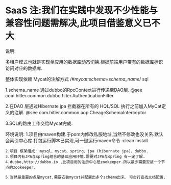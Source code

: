 # SaaS  注:我们在实践中发现不少性能与兼容性问题需解决,此项目借鉴意义已不大

说明:

  多租户模式也就是实现单应用的数据库动态切换.根据前端用户带有的数据库标识访问对应的数据库. 
 
  整体实现依赖 Mycat的注解方式 /*#mycat:schema=schema_name*/ sql
 
 1.schema_name 通过dubbo的RpcContext进行传递至DAO层.   @see  com.hitler.common.dubbo.filter.AuthenticationFilter
 
 2.在DAO 层通过Hibernate jpa 拦截器在所有的 HQL/SQL 执行之前加入MyCat定义的注解.  @see com.hitler.common.aop.CheageSchemaInterceptor
 
 3.SQL的路由工作交给Mycat完成.


环境说明:
	1.项目由maven构建.于pom内修改私服地址,当然不修改也没关系.默认会索引中心库.打包运行脚本已实现,可一键运行maven命令 :clean install
	
	2.项目 框架组成: mysql、mycat、spring、jpa (hibernate jpa)、dubbo.
	3.项目内有JPA与spring结合的基础应用环境.需要对JPA与spring 有一定了解.
	4.dubbo,http://dubbo.io ,此项目用的注册中心是zookeeper.所以最少需要安装一个节点的zookeeper.
    
    5.当然最重要的点是mycat,需要安装mycat并配置出多个schema出来. 可自行查找文档配置. 
 
 
